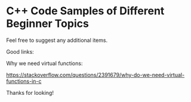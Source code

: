 # C++ Code Samples of Different Beginner Topics

Feel free to suggest any additional items.

Good links:

Why we need virtual functions:

https://stackoverflow.com/questions/2391679/why-do-we-need-virtual-functions-in-c

Thanks for looking!
